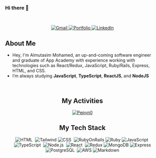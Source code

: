 ### Hi there 👋

<!--
**Almoe099/almoe099** is a ✨ _special_ ✨ repository because its `README.md` (this file) appears on your GitHub profile.

Here are some ideas to get you started:

- 🔭 I’m currently working on ...
- 🌱 I’m currently learning ...
- 👯 I’m looking to collaborate on ...
- 🤔 I’m looking for help with ...
- 💬 Ask me about ...
- 📫 How to reach me: ...
- 😄 Pronouns: ...
- ⚡ Fun fact: ...
-->

<br>



<p align="center">
  <a href="mailto:almoe099@gmail.com">
    <img src="https://img.shields.io/badge/Gmail-D14836?style=for-the-badge&logo=gmail&logoColor=white" alt="Gmail" />
  </a>

  <a href="[(https://almoe099.github.io/Portfolio/)](https://almoe099.github.io/Portfolio/)" target="_blank">
    <img src="https://img.shields.io/badge/Portfolio-%23000000.svg?style=for-the-badge&logo=firefox&logoColor=#FF7139"   
   alt="Portfolio"/>
  </a>

  <a href="https://www.linkedin.com/in/almutasim-mohamed-17464b2b2/">
    <img src="https://img.shields.io/badge/LinkedIn-0077B5?style=for-the-badge&logo=linkedin&logoColor=white" alt="LinkedIn" />
  </a>
</p>


<div>

  ## About Me

  - Hey, I'm Almutasim Mohamed, an up-and-coming software engineer and graduate of App Academy with experience working with technologies such as React/Redux, JavaScript, Ruby/Rails, Express, HTML, and CSS.
  -  I’m always studying **JavaScript**, **TypeScript**, **ReactJS**, and **NodeJS**

  <br>
  

</div>



<div align="center">
  
  ## My Activities
  
  <a href="https://github.com/Almoe099">
    <img align="center" alt="Pepyn0" src="https://github-readme-stats.vercel.app/api/top-langs/?username=Dominic5591&theme=midnight-purple&layout=compact&bg_color=0D1117&hide_border=true&count_private=true" />
  </a>
</div>


<div align="center">

  ## My Tech Stack

  ![HTML](https://img.shields.io/badge/HTML5-E34F26?style=for-the-badge&logo=html5&logoColor=white)&nbsp;
  ![Tailwind](https://img.shields.io/badge/Tailwind_CSS-38B2AC?style=for-the-badge&logo=tailwind-css&logoColor=white)
  ![CSS](https://img.shields.io/badge/CSS3-1572B6?style=for-the-badge&logo=css3&logoColor=white)&nbsp;
  ![RubyOnRails](https://img.shields.io/badge/Ruby_on_Rails-CC0000?style=for-the-badge&logo=ruby-on-rails&logoColor=white)
  ![Ruby](https://img.shields.io/badge/Ruby-CC342D?style=for-the-badge&logo=ruby&logoColor=white)
  ![JavaScript](https://img.shields.io/badge/JavaScript-323330?style=for-the-badge&logo=javascript&logoColor=F7DF1E)&nbsp;
  ![TypeScript](https://img.shields.io/badge/TypeScript-007ACC?style=for-the-badge&logo=typescript&logoColor=white)&nbsp;
  ![Node.js](https://img.shields.io/badge/Node.js-43853D?style=for-the-badge&logo=node.js&logoColor=white)&nbsp;
  ![React](https://img.shields.io/badge/React-20232A?style=for-the-badge&logo=react&logoColor=61DAFB)&nbsp;
  ![Redux](https://img.shields.io/badge/Redux-593D88?style=for-the-badge&logo=redux&logoColor=white)
  ![MongoDB](https://img.shields.io/badge/MongoDB-4EA94B?style=for-the-badge&logo=mongodb&logoColor=white)
  ![Express](https://img.shields.io/badge/Express.js-404D59?style=for-the-badge)
  ![PostgreSQL](https://img.shields.io/badge/PostgreSQL-316192?style=for-the-badge&logo=postgresql&logoColor=white)&nbsp;
  ![AWS](https://img.shields.io/badge/Amazon_AWS-232F3E?style=for-the-badge&logo=amazon-aws&logoColor=white)
  ![Markdown](https://img.shields.io/badge/Markdown-000000?style=for-the-badge&logo=markdown&logoColor=white)

</div>



<div>
